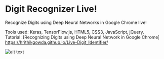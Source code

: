 # Digit Recognizer Live!
Recognize Digits using Deep Neural Networks in Google Chrome live!

Tools used: Keras, TensorFlow.js, HTML5, CSS3, JavaScript, jQuery.
Tutorial: [Recognizing Digits using Deep Neural Network in Google Chrome]  https://hrithikgowda.github.io/Live-Digit_Identifier/

![alt text](https://github.com/Gogul09/digit-recognizer-live/blob/master/assets/digit-recognizer.gif)
